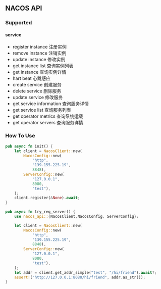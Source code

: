 ## NACOS API

### Supported

#### service

- register instance 注册实例
- remove instance 注销实例
- update instance 修改实例
- get instance list 查询实例列表
- get instance 查询实例详情
- hart beat 心跳感应
- create service 创建服务
- delete service 删除服务
- update service 修改服务
- get service information 查询服务详情
- get service list 查询服务列表
- get operator metrics 查询系统运载
- get operator servers 查询服务详情

### How To Use

```rust
pub async fn init() {
    let client = NacosClient::new(
        NacosConfig::new(
            "http",
            "139.155.225.19",
            8848),
        ServerConfig::new(
            "127.0.0.1",
            8080,
            "test"),
    );
    client.register(&None).await;
}

pub async fn try_req_server() {
    use nacos_api::{NacosClient,NacosConfig, ServerConfig};

    let client = NacosClient::new(
        NacosConfig::new(
            "http",
            "139.155.225.19",
            8848),
        ServerConfig::new(
            "127.0.0.1",
            8080,
            "test"),
    );
    let addr = client.get_addr_simple("test", "/hi/friend").await?;
    assert!("http://127.0.0.1:8080/hi/friend", addr.as_str());
}
```
    